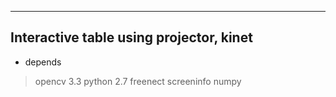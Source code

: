 ------------------------------------------------------

## Interactive table using projector, kinet
* depends 
>opencv 3.3
>python 2.7
>freenect
>screeninfo
>numpy
